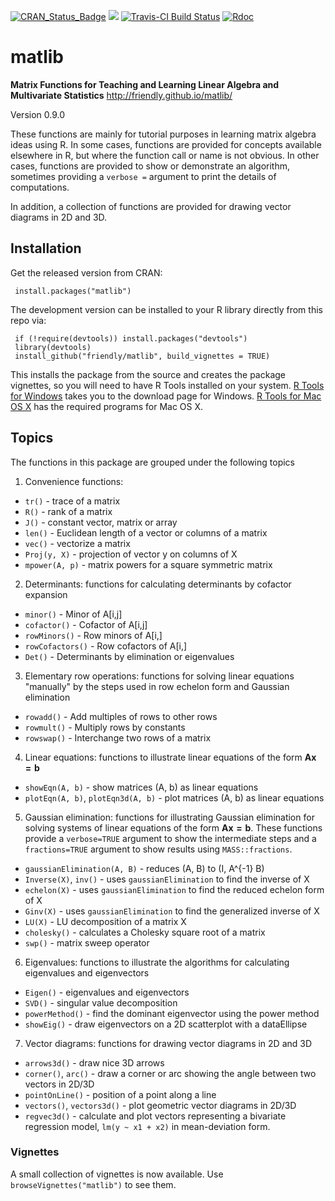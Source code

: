 [![CRAN_Status_Badge](http://www.r-pkg.org/badges/version/matlib)](https://cran.r-project.org/package=matlib)
[![](http://cranlogs.r-pkg.org/badges/grand-total/matlib)](https://cran.r-project.org/package=matlib)
[![Travis-CI Build Status](https://travis-ci.org/friendly/matlib.svg?branch=master)](https://travis-ci.org/friendly/matlib)
[![Rdoc](http://www.rdocumentation.org/badges/version/matlib)](http://www.rdocumentation.org/packages/matlib)

# matlib
**Matrix Functions for Teaching and Learning Linear Algebra and Multivariate Statistics** http://friendly.github.io/matlib/

Version 0.9.0

These functions are mainly for tutorial purposes in learning matrix algebra
ideas using R. In some cases, functions are provided for concepts available
elsewhere in R, but where the function call or name is not obvious.  In other
cases, functions are provided to show or demonstrate an algorithm, sometimes
providing a `verbose =` argument to print the details of computations.

In addition, a collection of functions are provided for drawing vector diagrams in 2D and 3D.

## Installation

Get the released version from CRAN:

     install.packages("matlib")

The development version can be installed to your R library directly from this repo via:

     if (!require(devtools)) install.packages("devtools")
     library(devtools)
     install_github("friendly/matlib", build_vignettes = TRUE)

This installs the package from the source and creates the package vignettes, 
so you will need to have R Tools installed on your system.  [R Tools for Windows](https://cran.r-project.org/bin/windows/Rtools/)
takes you to the download page for Windows.  [R Tools for Mac OS X](https://cran.r-project.org/bin/macosx/tools/)
has the required programs for Mac OS X.


## Topics
The functions in this package are grouped under the following topics

1. Convenience functions:  

  - `tr()` - trace of a matrix
  - `R()` - rank of a matrix
  - `J()` - constant vector, matrix or array
  - `len()` - Euclidean length of a vector or columns of a matrix
  - `vec()` - vectorize a matrix
  - `Proj(y, X)` - projection of vector y on columns of X
  - `mpower(A, p)` - matrix powers for a square symmetric matrix

2. Determinants: functions for calculating determinants by cofactor expansion

  - `minor()` - Minor of A[i,j]
  - `cofactor()` - Cofactor of A[i,j]
  - `rowMinors()` - Row minors of A[i,]
  - `rowCofactors()` - Row cofactors of A[i,]
  - `Det()` - Determinants by elimination or eigenvalues

3. Elementary row operations: functions for solving linear equations "manually" by the steps used in row echelon form and Gaussian elimination

  - `rowadd()` - Add multiples of rows to other rows
  - `rowmult()` - Multiply rows by constants
  - `rowswap()` - Interchange two rows of a matrix

4. Linear equations: functions to illustrate linear equations of the form $\mathbf{A x = b}$

  - `showEqn(A, b)` - show matrices (A, b) as linear equations
  - `plotEqn(A, b)`, `plotEqn3d(A, b)`  - plot matrices (A, b) as linear equations
  
5. Gaussian elimination: functions for illustrating Gaussian elimination for solving systems of linear equations of the form
$\mathbf{A x = b}$.  These functions provide a `verbose=TRUE` argument to show the intermediate steps
and a `fractions=TRUE` argument to show results using `MASS::fractions`.

  - `gaussianElimination(A, B)` - reduces (A, B) to (I, A^{-1} B)
  - `Inverse(X)`, `inv()` - uses `gaussianElimination` to find the inverse of X
  - `echelon(X)` - uses `gaussianElimination` to find the reduced echelon form of X
  - `Ginv(X)` - uses `gaussianElimination` to find the generalized inverse of X
  - `LU(X)` - LU decomposition of a matrix X
  - `cholesky()` - calculates a Cholesky square root of a matrix
  - `swp()` - matrix sweep operator

6. Eigenvalues: functions to illustrate the algorithms for calculating eigenvalues and eigenvectors

  - `Eigen()` - eigenvalues and eigenvectors
  - `SVD()` - singular value decomposition
  - `powerMethod()` - find the dominant eigenvector using the power method 
  - `showEig()` - draw eigenvectors on a 2D scatterplot with a dataEllipse

7. Vector diagrams: functions for drawing vector diagrams in 2D and 3D

  - `arrows3d()` - draw nice 3D arrows
  - `corner()`, `arc()` -  draw a corner or arc showing the angle between two vectors in 2D/3D
  - `pointOnLine()` - position of a point along a line
  - `vectors()`, `vectors3d()` - plot geometric vector diagrams in 2D/3D 
  - `regvec3d()` - calculate and plot vectors representing a bivariate regression model, `lm(y ~ x1 + x2)` in mean-deviation form.

### Vignettes

A small collection of vignettes is now available.  Use `browseVignettes("matlib")` to see them.

